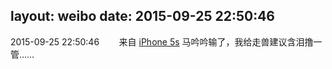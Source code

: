 layout: weibo
date: 2015-09-25 22:50:46
---
<meta name="referrer" content="no-referrer" />

2015-09-25 22:50:46  &nbsp;&nbsp;&nbsp;&nbsp;&nbsp;&nbsp; 来自 <a href="sinaweibo://customweibosource" rel="nofollow">iPhone 5s</a>
马吟吟输了，我给走兽建议含泪撸一管…… ​​​
